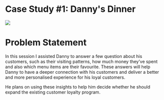# Case Study #1: Danny's Dinner
![](https://8weeksqlchallenge.com/images/case-study-designs/1.png)

# Problem Statement
In this session I assisted Danny to answer a few question about his customers, such as their visiting patterns, how much money they’ve spent and also which menu items are their favourite. These answers will help Danny to have a deeper connection with his customers and deliver a better and more personalised experience for his loyal customers.

He plans on using these insights to help him decide whether he should expand the existing customer loyalty program.
